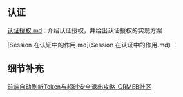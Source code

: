 ## 认证 

[认证授权.md](./认证授权.md) : 介绍认证授权，并给出认证授权的实现方案

 [Session 在认证中的作用.md](Session 在认证中的作用.md) ：









## 细节补充

[前端自动刷新Token与超时安全退出攻略-CRMEB社区](https://www.crmeb.com/ask/thread/41710)